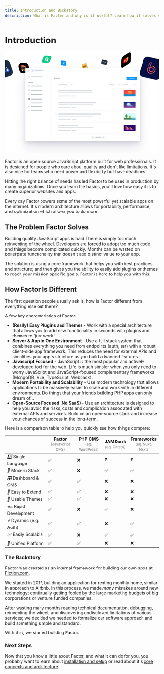 ```yaml
---
title: Introduction and Backstory
description: What is Factor and why is it useful? Learn how it solves common development problems and how it compares to alternative approaches.
---
```


# Introduction

![Factor - A JavaScript CMS Platform](./splash.jpg)

Factor is an open-source JavaScript platform built for web professionals. It is designed for people who care about quality and don't like limitations. It's also nice for teams who need power and flexibility but have deadlines.

Hitting the right balance of needs has led Factor to be used in production by many organizations. Once you learn the basics, you'll love how easy it is to create superior websites and apps.

Every day Factor powers some of the most powerful yet scalable apps on the internet. It's modern architecture allows for portability, performance, and optimization which allows you to do more.

## The Problem Factor Solves

Building quality JavaScript apps is hard.There is simply too much reinventing of the wheel. Developers are forced to adopt too much code and things become complicated quickly. Months can be wasted on boilerplate functionality that doesn't add distinct value to your app.

The solution is using a core framework that helps you with best practices and structure; and then gives you the ability to easily add plugins or themes to reach your mission specific goals. Factor is here to help you with this.

## How Factor Is Different

The first question people usually ask is, how is Factor different from everything else out there?

A few key characteristics of Factor:

- **(Really) Easy Plugins and Themes** - Work with a special architecture that allows you to add new functionality in seconds with plugins and themes to 'just work.'
- **Server & App in One Environment** - Use a full stack system that combines everything you need from endpoints (auth, ssr) with a robust client-side app framework. This reduces the need for external APIs and simplifies your app's structure as you build advanced features.
- **Javascript Focused** - JavaScript is the most popular and actively developed tool for the web. Life is much simpler when you only need to worry JavaScript and JavaScript-focused complementary frameworks (MongoDB, Vue, TypeScript, Webpack).
- **Modern Portability and Scalability** - Use modern technology that allows applications to be massively easier to scale and work with in different environments. Do things that your friends building PHP apps can only dream of...
- **Open-Source Focused (No SaaS)** - Use an architecture is designed to help you avoid the risks, costs and complication associated with external APIs and services. Build on an open-source stack and increase your chances of success in the long-term.

Here is a comparison table to help you quickly see how things compare:

<table class="features-comparison">
  <thead>
    <tr>
      <th></th>
      <th>Factor<br/><small style="text-transform:initial;color:#777;font-weight:400">(JavaScript CMS)</small></th>
      <th>PHP CMS<br/><small style="text-transform:initial;color:#777;font-weight:400">(eg. WordPress)</small></th>
      <th>JAMStack<br/><small style="text-transform:initial;color:#777;font-weight:400">(eg. Gatsby)</small></th> 
      <th>Frameworks<br/><small style="text-transform:initial;color:#777;font-weight:400">(eg. Nuxt, Next)</small></th> 
    </tr>
  </thead>
  <tbody>
    <tr>
      <td><i>1️⃣</i> <span>Single Language</span></td>
      <td>✅</td>
      <td>❌</td>
      <td>❓</td>
      <td>❓</td>
    </tr>
    <tr>
      <td><i>🚀</i> <span>Modern Stack</span></td>
      <td>✅</td>
      <td>❌</td>
      <td>✅</td>
      <td>✅</td>
    </tr>
    <tr>
      <td><i>🎛</i> <span>Dashboard &amp; CMS</span></td>
      <td>✅</td>
      <td>✅</td>
      <td>❌</td>
      <td>❌</td>
    </tr>
    <tr>
      <td><i>🔌</i> <span>Easy to Extend</span></td>
      <td>✅</td>
      <td>✅</td>
      <td>❌</td>
      <td>❌</td>
    </tr>
    <tr>
      <td><i>🎨</i> <span>Usable Themes</span></td>
      <td>✅</td>
      <td>✅</td>
      <td>❌</td>
      <td>❌</td>
    </tr>
    <tr>
      <td><i>🏎</i> <span>Rapid Development</span></td>
      <td>✅</td>
      <td>❌</td>
      <td>✅</td>
      <td>❌</td>
    </tr>
    <tr>
      <td><i>⚡️</i> <span>Dynamic (e.g. Auth)</span></td>
      <td>✅</td>
      <td>✅</td>
      <td>❌</td>
      <td>✅</td>
    </tr>
    <tr>
      <td><i>📈</i> <span>Easily Scalable</span></td>
      <td>✅</td>
      <td>❌</td>
      <td>✅</td>
      <td>✅</td>
    </tr>
    <tr>
      <td><i>💼</i> <span>Unified Platform</span></td>
      <td>✅</td>
      <td>✅</td>
      <td>❌</td>
      <td>❌</td>
    </tr>
  </tbody>
</table>

### The Backstory

Factor was created as an internal framework for building our own apps at [Fiction.com](https://www.fiction.com).

We started in 2017, building an application for renting monthly home, similar in approach to Airbnb. In this process, we made _many_ mistakes around new technology; continually getting fooled by the large marketing budgets of big corporations or venture funded companies.

After wasting many months reading technical documentation, debugging, reinventing the wheel, and discovering undisclosed limitations of various services; we decided we needed to formalize our software approach and build something simple and standard.

With that, we started building Factor.

### Next Steps

Now that you know a little about Factor, and what it can do for you, you probably want to learn about [installation and setup](./install) or read about it's [core concepts and architecture](./core-concepts).
